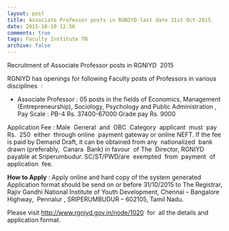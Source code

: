 ```yaml
---
layout: post
title: Associate Professor posts in RGNIYD last date 31st Oct-2015   
date: 2015-10-10 12:56
comments: true
tags: Faculty Institute TN 
archive: false
---
```

Recruitment of Associate Professor posts in RGNIYD  2015

RGNIYD has openings for following Faculty posts of Professors in various disciplines  : 

- Associate Professor : 05 posts in the fields of Economics, Management (Entrepreneurship), Sociology, Psychology and Public Administration , Pay Scale : PB-4 Rs. 37400-67000 Grade pay Rs. 9000 

Application Fee : Male  General  and  OBC  Category  applicant  must  pay  Rs.  250  either  through 
online  payment gateway or online NEFT. If the fee is paid by Demand Draft, it can be obtained from 
any  nationalized  bank drawn (preferably,  Canara  Bank) in favour  of The  Director, RGNIYD payable at Sriperumbudur. SC/ST/PWD/are  exempted  from  payment  of  application  fee.

**How to Apply** : Apply online and hard copy of the system generated Application format should be send on or before 31/10/2015 to The Registrar, Rajiv Gandhi National Institute of Youth Development, Chennai – Bangalore Highway,  Pennalur , SRIPERUMBUDUR – 602105, Tamil Nadu.

Please visit <http://www.rgniyd.gov.in/node/1020>  for  all the details and application format. 

  


